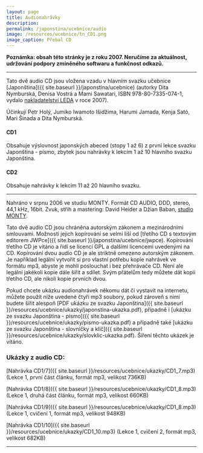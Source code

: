 ```yaml
---
layout: page
title: Audionahrávky
description:
permalink: /japonstina/ucebnice/audio
image: /resources/ucebnice/tn_CD1.png
image_caption: Přebal CD
---
```


**Poznámka: obsah této stránky je z roku 2007. Neručíme za aktuálnost, udržování podpory zmíněného softwaru a funkčnost odkazů.**

---

Tato dvě audio CD jsou vložena vzadu v hlavním svazku učebnice [Japonština]({{ site.baseurl }}/japonstina/ucebnice) (autorky Dita Nymburská, Denisa Vostrá a Mami Sawatari, ISBN 978-80-7335-074-1, vydalo [nakladatelství LEDA](http://www.leda.cz/) v roce 2007).

Účinkují Petr Holý, Jumiko Iwamoto Išidžima, Harumi Jamada, Kenja Sató, Mari Šinada a Dita Nymburská.

#### CD1

Obsahuje výslovnost japonských abeced (stopy 1 až 6) z první lekce svazku Japonština - písmo, zbytek jsou nahrávky k lekcím 1 až 10 hlavního svazku Japonština.

#### CD2

Obsahuje nahrávky k lekcím 11 až 20 hlavního svazku.

---

Nahráno v srpnu 2006 ve studiu MONTY. Formát CD AUDIO, DDD, stereo, 44,1 kHz, 16bit. Zvuk, střih a mastering: David Heider a Džian Baban, [studio MONTY](http://www.studiomonty.com/).

Tato dvě audio CD jsou chráněna autorským zákonem a mezinárodními smlouvami. Možnosti jejich kopírování se velmi liší od [třetího CD s textovým editorem JWPce]({{ site.baseurl }}/japonstina/ucebnice/jwpce). Kopírování třetího CD je vítáno a řídí se licencí GPL a dalšími licencemi uvedenými na CD. Kopírování dvou audio CD je ale striktně omezeno autorským zákonem. Je například legální vytvořit si pro vlastní potřebu kopie nahrávek ve formátu mp3, abyste je mohli poslouchat i bez přehrávače CD. Není ale legální jakékoli kopie dále šířit a sdílet. Svým přátelům tedy můžete dát kopii třetího CD, ale nikoli kopie prvních dvou.

Pokud chcete ukázku audionahrávek někomu dát či vystavit na internetu, můžete použít níže uvedené čtyři mp3 soubory, pokud zároveň s nimi budete šířit alespoň [PDF ukázku ze svazku Japonština]({{ site.baseurl }}/resources/ucebnice/ukazky/japonstina-ukazka.pdf), případně i [ukázku ze svazku Japonština - písmo]({{ site.baseurl }}/resources/ucebnice/ukazky/pismo-ukazka.pdf) a případně také [ukázku ze svazku Japonština - slovníčky a klíč]({{ site.baseurl }}/resources/ucebnice/ukazky/slovklic-ukazka.pdf). Šíření těchto ukázek je vítáno.

### Ukázky z audio CD:

[Nahrávka CD1/7]({{ site.baseurl }}/resources/ucebnice/ukazky/CD1_7.mp3) (Lekce 1, první část článku, formát mp3, velikost 736KB)

[Nahrávka CD1/8]({{ site.baseurl }}/resources/ucebnice/ukazky/CD1_8.mp3) (Lekce 1, druhá část článku, formát mp3, velikost 660KB)

[Nahrávka CD1/9]({{ site.baseurl }}/resources/ucebnice/ukazky/CD1_8.mp3) (Lekce 1, cvičení 1, formát mp3, velikost 948KB)

[Nahrávka CD1/10]({{ site.baseurl }}/resources/ucebnice/ukazky/CD1_10.mp3) (Lekce 1, cvičení 2, formát mp3, velikost 682KB)

---
